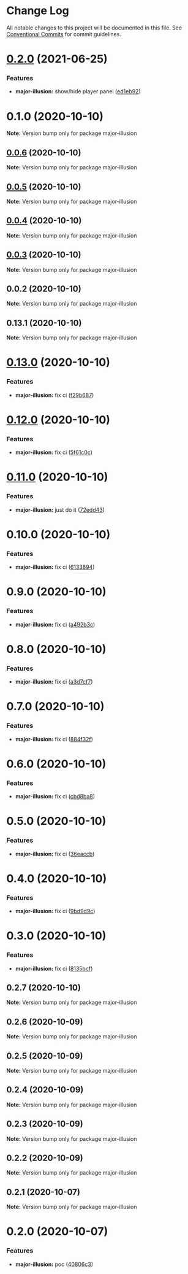 # Change Log

All notable changes to this project will be documented in this file.
See [Conventional Commits](https://conventionalcommits.org) for commit guidelines.

# [0.2.0](https://github.com/danethurber/hephaestus/compare/major-illusion@0.1.0...major-illusion@0.2.0) (2021-06-25)

### Features

- **major-illusion:** show/hide player panel ([ed1eb92](https://github.com/danethurber/hephaestus/commit/ed1eb92bccd3c158e267a26b86af3e17de7bcc81))

# 0.1.0 (2020-10-10)

**Note:** Version bump only for package major-illusion

## [0.0.6](https://github.com/danethurber/hephaestus/compare/major-illusion@0.0.5...major-illusion@0.0.6) (2020-10-10)

**Note:** Version bump only for package major-illusion

## [0.0.5](https://github.com/danethurber/hephaestus/compare/major-illusion@0.0.4...major-illusion@0.0.5) (2020-10-10)

**Note:** Version bump only for package major-illusion

## [0.0.4](https://github.com/danethurber/hephaestus/compare/major-illusion@0.0.3...major-illusion@0.0.4) (2020-10-10)

**Note:** Version bump only for package major-illusion

## [0.0.3](https://github.com/danethurber/hephaestus/compare/major-illusion@0.0.2...major-illusion@0.0.3) (2020-10-10)

**Note:** Version bump only for package major-illusion

## 0.0.2 (2020-10-10)

**Note:** Version bump only for package major-illusion

## 0.13.1 (2020-10-10)

**Note:** Version bump only for package major-illusion

# [0.13.0](https://github.com/danethurber/hephaestus/compare/major-illusion@0.12.0...major-illusion@0.13.0) (2020-10-10)

### Features

- **major-illusion:** fix ci ([f29b687](https://github.com/danethurber/hephaestus/commit/f29b687a48fe17425f701f9588a2dfa0cd3e3897))

# [0.12.0](https://github.com/danethurber/hephaestus/compare/major-illusion@0.11.0...major-illusion@0.12.0) (2020-10-10)

### Features

- **major-illusion:** fix ci ([5f61c0c](https://github.com/danethurber/hephaestus/commit/5f61c0c34cd4618c5ed2252c7aa1dc10c55d80ad))

# [0.11.0](https://github.com/danethurber/hephaestus/compare/major-illusion@0.10.0...major-illusion@0.11.0) (2020-10-10)

### Features

- **major-illusion:** just do it ([72edd43](https://github.com/danethurber/hephaestus/commit/72edd43024200389b4bcd45179bcee143c6c0650))

# 0.10.0 (2020-10-10)

### Features

- **major-illusion:** fix ci ([6133894](https://github.com/danethurber/hephaestus/commit/613389406696628facf9f229d97e590946da3702))

# 0.9.0 (2020-10-10)

### Features

- **major-illusion:** fix ci ([a492b3c](https://github.com/danethurber/hephaestus/commit/a492b3c67b5dc893ee8df3a63d86c96220822b39))

# 0.8.0 (2020-10-10)

### Features

- **major-illusion:** fix ci ([a3d7cf7](https://github.com/danethurber/hephaestus/commit/a3d7cf77532958230e0986a998554cff85d2134a))

# 0.7.0 (2020-10-10)

### Features

- **major-illusion:** fix ci ([884f32f](https://github.com/danethurber/hephaestus/commit/884f32f7d4dfd1bf84ebadbd641d47d16bc3398c))

# 0.6.0 (2020-10-10)

### Features

- **major-illusion:** fix ci ([cbd8ba8](https://github.com/danethurber/hephaestus/commit/cbd8ba842d508b8e5367f398d5de6e41a30cc5d9))

# 0.5.0 (2020-10-10)

### Features

- **major-illusion:** fix ci ([36eaccb](https://github.com/danethurber/hephaestus/commit/36eaccb25d06ff17382fe8af04e38316a412a4fa))

# 0.4.0 (2020-10-10)

### Features

- **major-illusion:** fix ci ([9bd9d9c](https://github.com/danethurber/hephaestus/commit/9bd9d9cc22fecf63def1a0f50085e4a032d18904))

# 0.3.0 (2020-10-10)

### Features

- **major-illusion:** fix ci ([8135bcf](https://github.com/danethurber/hephaestus/commit/8135bcff13f009bb81147c9d28d6113008f6e386))

## 0.2.7 (2020-10-10)

**Note:** Version bump only for package major-illusion

## 0.2.6 (2020-10-09)

**Note:** Version bump only for package major-illusion

## 0.2.5 (2020-10-09)

**Note:** Version bump only for package major-illusion

## 0.2.4 (2020-10-09)

**Note:** Version bump only for package major-illusion

## 0.2.3 (2020-10-09)

**Note:** Version bump only for package major-illusion

## 0.2.2 (2020-10-09)

**Note:** Version bump only for package major-illusion

## 0.2.1 (2020-10-07)

**Note:** Version bump only for package major-illusion

# 0.2.0 (2020-10-07)

### Features

- **major-illusion:** poc ([40806c3](https://github.com/danethurber/hephaestus/commit/40806c3cf3d78fb76b518a7ea5d12c0a3b579fc2))

